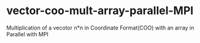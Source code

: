 # vector-coo-mult-array-parallel-MPI
Multiplication of a vecotor n*n in Coordinate Format(COO) with an array in Parallel with MPI

